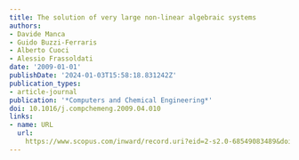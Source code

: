```yaml
---
title: The solution of very large non-linear algebraic systems
authors:
- Davide Manca
- Guido Buzzi-Ferraris
- Alberto Cuoci
- Alessio Frassoldati
date: '2009-01-01'
publishDate: '2024-01-03T15:58:18.831242Z'
publication_types:
- article-journal
publication: '*Computers and Chemical Engineering*'
doi: 10.1016/j.compchemeng.2009.04.010
links:
- name: URL
  url: 
    https://www.scopus.com/inward/record.uri?eid=2-s2.0-68549083489&doi=10.1016%2fj.compchemeng.2009.04.010&partnerID=40&md5=448436b4a9da67e3d4772a49a3129aed
---
```

